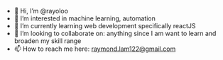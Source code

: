 - 👋 Hi, I’m @rayoloo
- 👀 I’m interested in machine learning, automation
- 🌱 I’m currently learning web development specifically reactJS
- 💞️ I’m looking to collaborate on: anything since I am want to learn and broaden my skill range
- 📫 How to reach me here: raymond.lam122@gmail.com

<!---
rayoloo/rayoloo is a ✨ special ✨ repository because its `README.md` (this file) appears on your GitHub profile.
You can click the Preview link to take a look at your changes.
--->
